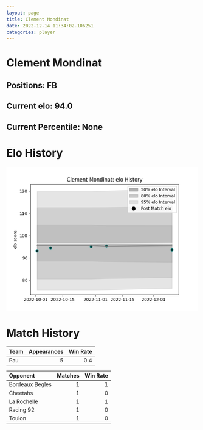 ```yaml
---  
layout: page  
title: Clement Mondinat  
date: 2022-12-14 11:34:02.106251  
categories: player  
---
```

# Clement Mondinat

## Positions: FB

## Current elo: 94.0

## Current Percentile: None

# Elo History


![elo history](history_ClementMondinat.png)
# Match History


| Team   |   Appearances |   Win Rate |
|:-------|--------------:|-----------:|
| Pau    |             5 |        0.4 |

| Opponent        |   Matches |   Win Rate |
|:----------------|----------:|-----------:|
| Bordeaux Begles |         1 |          1 |
| Cheetahs        |         1 |          0 |
| La Rochelle     |         1 |          1 |
| Racing 92       |         1 |          0 |
| Toulon          |         1 |          0 |
